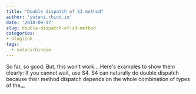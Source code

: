 ```yaml
---
title: "Double dispatch of S3 method"
author: 'yutani.rbind.io'
date: '2018-09-17'
slug: double-dispatch-of-s3-method
categories:
- bloglink
tags:
  - yutanirbindio
---
```


So far, so good. But, this won't work... Here's examples to show them clearly: If you cannot wait, use S4. S4 can naturally do double dispatch because their method dispatch depends on the whole combination of types of the[... <i class="fas fa-external-link-alt"></i>](https://yutani.rbind.io/post/double-dispatch-of-s3-method/)

